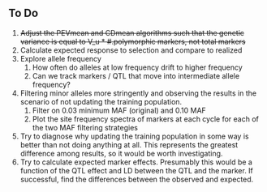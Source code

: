 ## To Do

1. ~~Adjust the PEVmean and CDmean algorithms such that the genetic variance is equal to V_u * #.polymorphic markers, not total markers~~
2. Calculate expected response to selection and compare to realized
3. Explore allele frequency
    1. How often do alleles at low frequency drift to higher frequency
    2. Can we track markers / QTL that move into intermediate allele frequency?
4. Filtering minor alleles more stringently and observing the results in the scenario of not updating the training population.
    1. Filter on 0.03 minimum MAF (original) and 0.10 MAF
    2. Plot the site frequency spectra of markers at each cycle for each of the two MAF filtering strategies
5. Try to diagnose why updating the training population in some way is better than not doing anything at all. This represents the greatest difference among results, so it would be worth investigating.
6. Try to calculate expected marker effects. Presumably this would be a function of the QTL effect and LD between the QTL and the marker. If successful, find the differences between the observed and expected.
